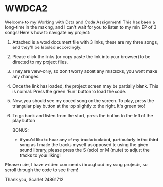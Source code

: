 # WWDCA2
Welcome to my Working with Data and Code Assignment! This has been a long-time in the making, and I can't wait for you to 
listen to my mini EP of 3 songs! Here's how to navigate my project:

1. Attached is a word document file with 3 links, these are my three songs, and they'll be labeled accordingly.
2. Please click the links (or copy paste the link into your browser) to be directed to my project files.
3. They are view-only, so don't worry about any misclicks, you wont make any changes.
4. Once the link has loaded, the project screen may be partially blank. This is normal. Press the green 'Run' button to load the code.
5. Now, you should see my coded song on the screen. To play, press the triangular play button at the top slightly to the right. It's green too!
6. To go back and listen from the start, press the button to the left of the play button

   BONUS:
   - if you'd like to hear any of my tracks isolated, particularly in the third song as I made the tracks myself as opposed to using the given sound library,
   please press the S (solo) or M (mute) to adjust the tracks to your liking!

Please note, I have written comments throughout my song projects, so scroll through the code to see them!

Thank you, 
Scarlet
24861712
